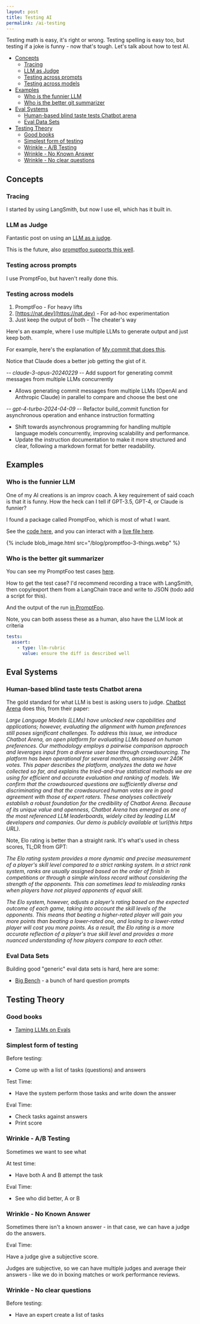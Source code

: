 ```yaml
---
layout: post
title: Testing AI
permalink: /ai-testing
---
```


Testing math is easy, it's right or wrong. Testing spelling is easy too, but testing if a joke is funny - now that's tough. Let's talk about how to test AI.

<!-- prettier-ignore-start -->
<!-- vim-markdown-toc-start -->

- [Concepts](#concepts)
  - [Tracing](#tracing)
  - [LLM as Judge](#llm-as-judge)
  - [Testing across prompts](#testing-across-prompts)
  - [Testing across models](#testing-across-models)
- [Examples](#examples)
  - [Who is the funnier LLM](#who-is-the-funnier-llm)
  - [Who is the better git summarizer](#who-is-the-better-git-summarizer)
- [Eval Systems](#eval-systems)
  - [Human-based blind taste tests Chatbot arena](#human-based-blind-taste-tests-chatbot-arena)
  - [Eval Data Sets](#eval-data-sets)
- [Testing Theory](#testing-theory)
  - [Good books](#good-books)
  - [Simplest form of testing](#simplest-form-of-testing)
  - [Wrinkle - A/B Testing](#wrinkle---ab-testing)
  - [Wrinkle - No Known Answer](#wrinkle---no-known-answer)
  - [Wrinkle - No clear questions](#wrinkle---no-clear-questions)

<!-- vim-markdown-toc-end -->
<!-- prettier-ignore-end -->

## Concepts

### Tracing

I started by using LangSmith, but now I use ell, which has it built in.

### LLM as Judge

Fantastic post on using an [LLM as a judge](https://hamel.dev/blog/posts/llm-judge/).

This is the future, also [promptfoo supports this well](https://www.promptfoo.dev/docs/configuration/expected-outputs/model-graded/llm-rubric/).

### Testing across prompts

I use PromptFoo, but haven't really done this.

### Testing across models

1. PromptFoo - For heavy lifts
2. [https://nat.dev](https://nat.dev) - For ad-hoc experimentation
3. Just keep the output of both - The cheater's way

Here's an example, where I use multiple LLMs to generate output and just keep both.

For example, here's the explanation of [My commit that does this](https://github.com/idvorkin/nlp/commit/674e73c6729cedc9a07cdad326c67ef8976601db).

Notice that Claude does a better job getting the gist of it.

_-- claude-3-opus-20240229 --_
Add support for generating commit messages from multiple LLMs concurrently

- Allows generating commit messages from multiple LLMs (OpenAI and Anthropic
  Claude) in parallel to compare and choose the best one

_-- gpt-4-turbo-2024-04-09 --_
Refactor build_commit function for asynchronous operation and enhance
instruction formatting

- Shift towards asynchronous programming for handling multiple language models
  concurrently, improving scalability and performance.
- Update the instruction documentation to make it more structured and clear,
  following a markdown format for better readability.

## Examples

### Who is the funnier LLM

One of my AI creations is an improv coach. A key requirement of said coach is that it is funny. How the heck can I tell if GPT-3.5, GPT-4, or Claude is funnier?

I found a package called PromptFoo, which is most of what I want.

See the [code here](https://github.com/idvorkin/nlp/commit/9b5af637477099c6562c80f46ad2a3cec65d6c27), and you can interact with a [live file here](https://app.promptfoo.dev/eval/f:e66b7a20-67b1-4e78-a0bd-63a3f7f30f96/).

{% include blob_image.html src="/blog/promptfoo-3-things.webp" %}

### Who is the better git summarizer

You can see my PromptFoo test cases [here](https://github.com/idvorkin/nlp/blob/1ca6b3f85895b2684596c8957f0a0bd5a7a5d4f1/eval/commit/diff_commit.json?plain=1#L2f).

How to get the test case? I'd recommend recording a trace with LangSmith, then copy/export them from a LangChain trace and write to JSON (todo add a script for this).

And the output of the run [in PromptFoo](https://app.promptfoo.dev/eval/f:442e0857-efc0-408b-9a6d-c064ee7ae306).

Note, you can both assess these as a human, also have the LLM look at criteria

```yaml
tests:
  assert:
    - type: llm-rubric
      value: ensure the diff is described well
```

## Eval Systems

### Human-based blind taste tests Chatbot arena

The gold standard for what LLM is best is asking users to judge. [Chatbot Arena](https://chat.lmsys.org/?leaderboard) does this, from their paper:

_Large Language Models (LLMs) have unlocked new capabilities and applications; however, evaluating the alignment with human preferences still poses significant challenges. To address this issue, we introduce Chatbot Arena, an open platform for evaluating LLMs based on human preferences. Our methodology employs a pairwise comparison approach and leverages input from a diverse user base through crowdsourcing. The platform has been operational for several months, amassing over 240K votes. This paper describes the platform, analyzes the data we have collected so far, and explains the tried-and-true statistical methods we are using for efficient and accurate evaluation and ranking of models. We confirm that the crowdsourced questions are sufficiently diverse and discriminating and that the crowdsourced human votes are in good agreement with those of expert raters. These analyses collectively establish a robust foundation for the credibility of Chatbot Arena. Because of its unique value and openness, Chatbot Arena has emerged as one of the most referenced LLM leaderboards, widely cited by leading LLM developers and companies. Our demo is publicly available at \url{this https URL}._

Note, Elo rating is better than a straight rank. It's what's used in chess scores, TL;DR from GPT:

_The Elo rating system provides a more dynamic and precise measurement of a player's skill level compared to a strict ranking system. In a strict rank system, ranks are usually assigned based on the order of finish in competitions or through a simple win/loss record without considering the strength of the opponents. This can sometimes lead to misleading ranks when players have not played opponents of equal skill._

_The Elo system, however, adjusts a player’s rating based on the expected outcome of each game, taking into account the skill levels of the opponents. This means that beating a higher-rated player will gain you more points than beating a lower-rated one, and losing to a lower-rated player will cost you more points. As a result, the Elo rating is a more accurate reflection of a player's true skill level and provides a more nuanced understanding of how players compare to each other._

### Eval Data Sets

Building good "generic" eval data sets is hard, here are some:

- [Big Bench](https://github.com/suzgunmirac/BIG-Bench-Hard/tree/main) - a bunch of hard question prompts

## Testing Theory

### Good books

- [Taming LLMs on Evals](https://www.souzatharsis.com/tamingLLMs/notebooks/evals.html)

### Simplest form of testing

Before testing:

- Come up with a list of tasks (questions) and answers

Test Time:

- Have the system perform those tasks and write down the answer

Eval Time:

- Check tasks against answers
- Print score

### Wrinkle - A/B Testing

Sometimes we want to see what

At test time:

- Have both A and B attempt the task

Eval Time:

- See who did better, A or B

### Wrinkle - No Known Answer

Sometimes there isn't a known answer - in that case, we can have a judge do the answers.

Eval Time:

Have a judge give a subjective score.

Judges are subjective, so we can have multiple judges and average their answers - like we do in boxing matches or work performance reviews.

### Wrinkle - No clear questions

Before testing:

- Have an expert create a list of tasks
